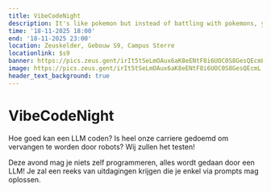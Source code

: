 ```yaml
---
title: VibeCodeNight
description: It's like pokemon but instead of battling with pokemons, you code with an LLM
time: '18-11-2025 18:00'
end: '18-11-2025 23:00'
location: Zeuskelder, Gebouw S9, Campus Sterre
locationlink: $s9
banner: https://pics.zeus.gent/irIt5tSeLmOAux6aK8eENtF8i6UOC0S8GesQEcmL.png
image: https://pics.zeus.gent/irIt5tSeLmOAux6aK8eENtF8i6UOC0S8GesQEcmL.png
header_text_background: true
---
```


# VibeCodeNight

Hoe goed kan een LLM coden?
Is heel onze carriere gedoemd om vervangen te worden door robots?
Wij zullen het testen!

Deze avond mag je niets zelf programmeren, alles wordt gedaan door een LLM!
Je zal een reeks van uitdagingen krijgen die je enkel via prompts mag oplossen.

